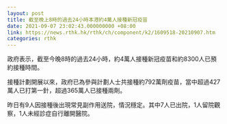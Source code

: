 ```yaml
---
layout: post
title: 截至晚上8時的過去24小時本港約4萬人接種新冠疫苗
date: 2021-09-07 23:02:43.000000000 +08:00
link: https://news.rthk.hk/rthk/ch/component/k2/1609518-20210907.htm
categories: rthk
---
```


政府表示，截至今晚8時的過去24小時，約4萬人接種新冠疫苗和約8300人已預約接種時間。

接種計劃開展以來，政府已為參與計劃人士共接種約792萬劑疫苗，當中超過427萬人已打第一針，超過365萬人已接種兩劑。

昨日有9人因接種後出現常見副作用送院，情況穩定。其中7人已出院，1人留院觀察，1人未經診症自行離開醫院。
